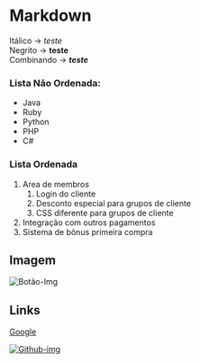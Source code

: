 # Markdown

Itálico     -> *teste*</br>
Negrito     -> **teste**</br>
Combinando  -> _**teste**_</br>


### Lista Não Ordenada:
* Java
* Ruby
* Python
* PHP
* C#

### Lista Ordenada
1. Area de membros
    1. Login do cliente
    2. Desconto especial para grupos de cliente
    3. CSS diferente para grupos de cliente
2. Integração com outros pagamentos
3. Sistema de bônus primeira compra


## Imagem

![Botão-Img](https://img.shields.io/badge/Telegram-2CA5E0?style=for-the-badge&logo=telegram&logoColor=white)


## Links

[Google](https://www.google.com)

[![Github-img](https://badgen.net/badge/icon/github?icon=github&label)](https://www.github.com/michellcorreia)